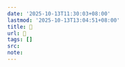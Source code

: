 ```yaml
---
date: '2025-10-13T11:30:03+08:00'
lastmod: '2025-10-13T13:04:51+08:00'
title: 󰤎
url: 󰤎
tags: []
src:
note:
---
```

